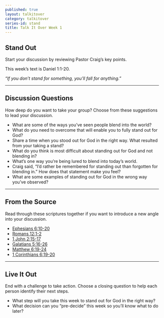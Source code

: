 ```yaml
---
published: true
layout: talkitover
category: talkitover
series-id: stand
title: Talk It Over Week 1
---
```


## Stand Out
<p class="lead">Start your discussion by reviewing Pastor Craig’s key points.</p>

This week’s text is Daniel 1:1-20.

_“If you don’t stand for something, you’ll fall for anything.”_

* * *

## Discussion Questions
<p class="lead">How deep do you want to take your group? Choose from these suggestions to lead your discussion.</p>

* What are some of the ways you’ve seen people blend into the world?
* What do you need to overcome that will enable you to fully stand out for God?
* Share a time when you stood out for God in the right way. What resulted from your taking a stand?
* What do you think is most difficult about standing out for God and not blending in?
* What’s one way you’re being lured to blend into today’s world.
* Craig said, “I’d rather be remembered for standing out than forgotten for blending in.” How does that statement make you feel?
* What are some examples of standing out for God in the wrong way you’ve observed?

* * *

## From the Source
<p class="lead">Read through these scriptures together if you want to introduce a new angle into your discussion.</p>

* <a href="https://www.bible.com/bible/111/eph.6.10-20.niv" target="_blank">Ephesians 6:10-20 <i class="icon-window"></i></a>
* <a href="https://www.bible.com/bible/111/rom.12.1-2.niv" target="_blank">Romans 12:1-2 <i class="icon-window"></i></a>
* <a href="https://www.bible.com/bible/111/1jn.2.15-17.niv" target="_blank">1 John 2:15-17 <i class="icon-window"></i></a>
* <a href="https://www.bible.com/bible/111/gal.5.16-26.niv" target="_blank">Galatians 5:16-26 <i class="icon-window"></i></a>
* <a href="https://www.bible.com/bible/111/mat.6.19-24.niv" target="_blank">Matthew 6:19-24 <i class="icon-window"></i></a>
* <a href="https://www.bible.com/bible/111/1cor.6.19-20.niv" target="_blank">1 Corinthians 6:19-20 <i class="icon-window"></i></a>

* * *

## Live It Out
<p class="lead">End with a challenge to take action. Choose a closing question to help each person identify their next steps.</p>

* What step will you take this week to stand out for God in the right way?
* What decision can you “pre-decide” this week so you’ll know what to do later?

